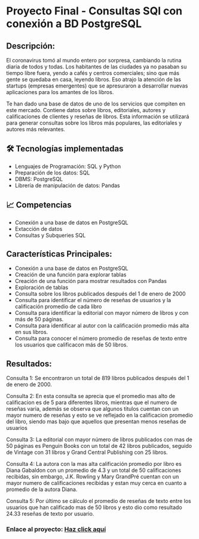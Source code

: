 # Proyecto Final - Consultas SQl con conexión a BD PostgreSQL

##  Descripción: 
El coronavirus tomó al mundo entero por sorpresa, cambiando la rutina diaria de todos y todas. Los habitantes de las ciudades ya no pasaban su tiempo libre fuera, yendo a cafés y centros comerciales; sino que más gente se quedaba en casa, leyendo libros. Eso atrajo la atención de las startups (empresas emergentes) que se apresuraron a desarrollar nuevas aplicaciones para los amantes de los libros.

Te han dado una base de datos de uno de los servicios que compiten en este mercado. Contiene datos sobre libros, editoriales, autores y calificaciones de clientes y reseñas de libros. Esta información se utilizará para generar consultas sobre los libros más populares, las editoriales y autores más relevantes. 

## 🛠️ Tecnologías implementadas
* Lenguajes de Programación: SQL y Python
* Preparación de los datos: SQL 
* DBMS: PostgreSQL
* Librería de manipulación de datos: Pandas


## 📈 Competencias
* Conexión a una base de datos en PostgreSQL 
* Extacción de datos
* Consultas y Subqueries SQL

## Características Principales: 

* Conexión a una base de datos en PostgreSQL 
* Creación de una función para explorar tablas 
* Creación de una función para mostrar resultados con Pandas
* Exploración de tablas 
* Consulta sobre los libros publicados después del 1 de enero de 2000
* Consulta para identificar el número de reseñas de usuarios y la calificación promedio de cada libro 
* Consulta para identificar la editorial con mayor número de libros y con más de 50 páginas.
* Consulta para identificar al autor con la calificación promedio más alta en sus libros. 
* Consulta para conocer el número promedio de reseñas de texto entre los usuarios que calificacon más de 50 libros. 

## Resultados:
Consulta 1: Se encontraron un total de 819 libros publicados después del 1 de enero de 2000.

Consulta 2: En esta consulta se aprecia que el promedio mas alto de calificacion es de 5 para diferentes libros, mientras que el numero de reseñas varia, además se observa que algunos titulos cuentan con un mayor numero de reseñas y esto se ve reflejado en la calificacion promedio del libro, siendo mas bajo que aquellos que presentan menos reseñas de usuarios

Consulta 3: La editorial con mayor número de libros publicados con mas de 50 páginas es Penguin Books con un total de 42 libros publicados, seguido de Vintage con 31 libros y Grand Central Publishing con 25 libros.

Consulta 4: La autora con la mas alta calificación promedio por libro es Diana Gabaldon con un promedio de 4.3 y un total de 50 calificaciones recibidas, sin embargo, J.K. Rowling y Mary GrandPré cuentan con un mayor numero de calificaciones recibidas y estan muy cerca en cuanto a promedio de la autora Diana.

Consulta 5: Por último se cálculo el promedio de reseñas de texto entre los usuarios que han calificado mas de 50 libros y esto dio como resultado 24.33 reseñas de texto por usuario.

### Enlace al proyecto: [Haz click aquí](https://github.com/Hectorcidps/Portfolio_DA/blob/master/Proyecto%20final/Proyecto%20SQL/SQL.ipynb)